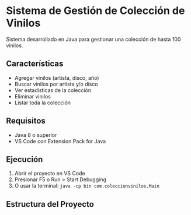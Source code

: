 # Sistema de Gestión de Colección de Vinilos

Sistema desarrollado en Java para gestionar una colección de hasta 100 vinilos.

## Características
- Agregar vinilos (artista, disco, año)
- Buscar vinilos por artista y/o disco
- Ver estadísticas de la colección
- Eliminar vinilos
- Listar toda la colección

## Requisitos
- Java 8 o superior
- VS Code con Extension Pack for Java

## Ejecución
1. Abrir el proyecto en VS Code
2. Presionar F5 o Run > Start Debugging
3. O usar la terminal: `java -cp bin com.coleccionvinilos.Main`

## Estructura del Proyecto